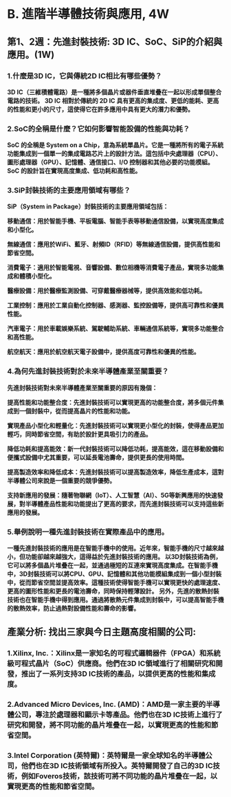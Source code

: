 # B. 進階半導體技術與應用, 4W
## 第1、2週：先進封裝技術: 3D IC、SoC、SiP的介紹與應用。(1W)

### 1.什麼是3D IC，它與傳統2D IC相比有哪些優勢？

**3D IC（三維積體電路）是一種將多個晶片或器件垂直堆疊在一起以形成單個整合電路的技術。
3D IC 相對於傳統的 2D IC 具有更高的集成度、更低的能耗、更高的性能和更小的尺寸，這使得它在許多應用中具有更大的潛力和優勢。**

### 2.SoC的全稱是什麼？它如何影響智能設備的性能與功耗？

**SoC 的全稱是 System on a Chip，意為系統單晶片。它是一種將所有的電子系統功能集成到一個單一的集成電路芯片上的設計方法。這包括中央處理器（CPU）、圖形處理器（GPU）、記憶體、通信接口、I/O 控制器和其他必要的功能模組。SoC 的設計旨在實現高度集成、低功耗和高性能。**

### 3.SiP封裝技術的主要應用領域有哪些？

**SiP（System in Package）封裝技術的主要應用領域包括：**

**移動通信：用於智能手機、平板電腦、智能手表等移動通信設備，以實現高度集成和小型化。**

**無線通信：應用於WiFi、藍牙、射頻ID（RFID）等無線通信設備，提供高性能和節省空間。**

**消費電子：適用於智能電視、音響設備、數位相機等消費電子產品，實現多功能集成和體積小型化。**

**醫療設備：用於醫療監測設備、可穿戴醫療器械等，提供高效能和低功耗。**

**工業控制：應用於工業自動化控制器、感測器、監控設備等，提供高可靠性和優異性能。**

**汽車電子：用於車載娛樂系統、駕駛輔助系統、車輛通信系統等，實現多功能整合和高性能。**

**航空航天：應用於航空航天電子設備中，提供高度可靠性和優異的性能。**

### 4.為何先進封裝技術對於未來半導體產業至關重要？

**先進封裝技術對未來半導體產業至關重要的原因有幾個：**

**提高性能和功能整合度：先進封裝技術可以實現更高的功能整合度，將多個元件集成到一個封裝中，從而提高晶片的性能和功能。**

**實現產品小型化和輕量化：先進封裝技術可以實現更小型化的封裝，使得產品更加輕巧，同時節省空間，有助於設計更具吸引力的產品。**

**降低功耗和提高能效：新一代封裝技術可以降低功耗，提高能效，這在移動設備和便攜式設備中尤其重要，可以延長電池壽命，提供更長的使用時間。**

**提高製造效率和降低成本：先進封裝技術可以提高製造效率，降低生產成本，這對半導體公司來說是一個重要的競爭優勢。**

**支持新應用的發展：隨著物聯網（IoT）、人工智慧（AI）、5G等新興應用的快速發展，對半導體產品性能和功能提出了更高的要求，而先進封裝技術可以支持這些新應用的發展。**

### 5.舉例說明一種先進封裝技術在實際產品中的應用。

**一種先進封裝技術的應用是在智能手機中的使用。近年來，智能手機的尺寸越來越小，但功能卻越來越強大，這得益於先進封裝技術的應用。
以3D封裝技術為例，它可以將多個晶片堆疊在一起，並通過極短的互連來實現高度集成。在智能手機中，3D封裝技術可以將CPU、GPU、記憶體和其他功能模組集成到一個小型封裝中，從而節省空間並提高效率。這種技術使得智能手機可以實現更快的處理速度、更高的圖形性能和更長的電池壽命，同時保持輕薄設計。
另外，先進的散熱封裝技術也在智能手機中得到應用。通過將散熱元件集成到封裝中，可以提高智能手機的散熱效率，防止過熱對設備性能和壽命的影響。**

## 產業分析: 找出三家與今日主題高度相關的公司:

### 1.Xilinx, Inc.：Xilinx是一家知名的可程式邏輯器件（FPGA）和系統級可程式晶片（SoC）供應商。他們在3D IC領域進行了相關研究和開發，推出了一系列支持3D IC技術的產品，以提供更高的性能和集成度。

### 2.Advanced Micro Devices, Inc. (AMD)：AMD是一家主要的半導體公司，專注於處理器和顯示卡等產品。他們也在3D IC技術上進行了研究和開發，將不同功能的晶片堆疊在一起，以實現更高的性能和節省空間。

### 3.Intel Corporation (英特爾)：英特爾是一家全球知名的半導體公司，他們也在3D IC技術領域有所投入。英特爾開發了自己的3D IC技術，例如Foveros技術，該技術可將不同功能的晶片堆疊在一起，以實現更高的性能和節省空間。

